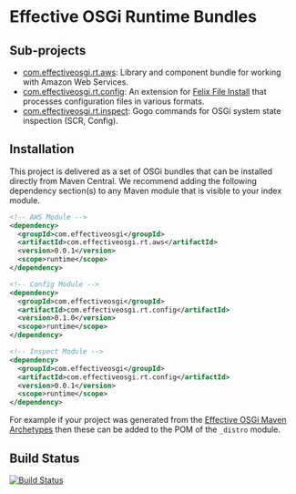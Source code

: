 Effective OSGi Runtime Bundles
==============================

Sub-projects
------------

 * [com.effectiveosgi.rt.aws](com.effectiveosgi.rt.aws/README.md): Library and component bundle for working with Amazon Web Services.
 * [com.effectiveosgi.rt.config](com.effectiveosgi.rt.config/README.md): An extension for [Felix File Install](https://felix.apache.org/documentation/subprojects/apache-felix-file-install.html) that processes configuration files in various formats.
 * [com.effectiveosgi.rt.inspect](com.effectiveosgi.rt.inspect/README.md): Gogo commands for OSGi system state inspection (SCR, Config).

Installation
------------

This project is delivered as a set of OSGi bundles that can be installed directly
from Maven Central. We recommend adding the following dependency section(s) to
any Maven module that is visible to your index module.

```xml
<!-- AWS Module -->
<dependency>
  <groupId>com.effectiveosgi</groupId>
  <artifactId>com.effectiveosgi.rt.aws</artifactId>
  <version>0.0.1</version>
  <scope>runtime</scope>
</dependency>

<!-- Config Module -->
<dependency>
  <groupId>com.effectiveosgi</groupId>
  <artifactId>com.effectiveosgi.rt.config</artifactId>
  <version>0.1.0</version>
  <scope>runtime</scope>
</dependency>

<!-- Inspect Module -->
<dependency>
  <groupId>com.effectiveosgi</groupId>
  <artifactId>com.effectiveosgi.rt.config</artifactId>
  <version>0.0.1</version>
  <scope>runtime</scope>
</dependency>
```

For example if your project was generated from the [Effective OSGi Maven
Archetypes](https://github.com/effectiveosgi/maven-archetypes) then these can be added to the POM
of the `_distro` module.


Build Status
------------

[![Build Status](https://travis-ci.org/effectiveosgi/eosgi-runtime.svg?branch=master)](https://travis-ci.org/effectiveosgi/eosgi-runtime)